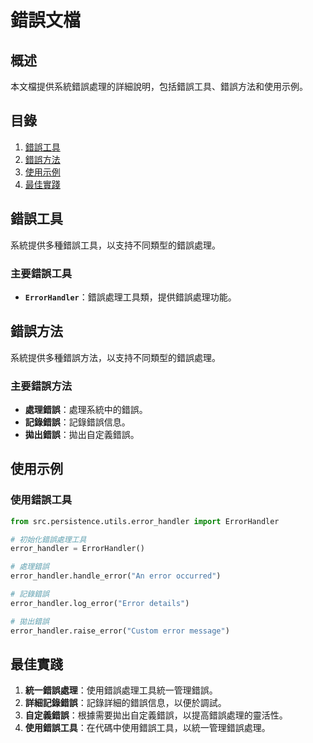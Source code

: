 # 錯誤文檔

## 概述

本文檔提供系統錯誤處理的詳細說明，包括錯誤工具、錯誤方法和使用示例。

## 目錄

1. [錯誤工具](#錯誤工具)
2. [錯誤方法](#錯誤方法)
3. [使用示例](#使用示例)
4. [最佳實踐](#最佳實踐)

## 錯誤工具

系統提供多種錯誤工具，以支持不同類型的錯誤處理。

### 主要錯誤工具

- **`ErrorHandler`**：錯誤處理工具類，提供錯誤處理功能。

## 錯誤方法

系統提供多種錯誤方法，以支持不同類型的錯誤處理。

### 主要錯誤方法

- **處理錯誤**：處理系統中的錯誤。
- **記錄錯誤**：記錄錯誤信息。
- **拋出錯誤**：拋出自定義錯誤。

## 使用示例

### 使用錯誤工具

```python
from src.persistence.utils.error_handler import ErrorHandler

# 初始化錯誤處理工具
error_handler = ErrorHandler()

# 處理錯誤
error_handler.handle_error("An error occurred")

# 記錄錯誤
error_handler.log_error("Error details")

# 拋出錯誤
error_handler.raise_error("Custom error message")
```

## 最佳實踐

1. **統一錯誤處理**：使用錯誤處理工具統一管理錯誤。
2. **詳細記錄錯誤**：記錄詳細的錯誤信息，以便於調試。
3. **自定義錯誤**：根據需要拋出自定義錯誤，以提高錯誤處理的靈活性。
4. **使用錯誤工具**：在代碼中使用錯誤工具，以統一管理錯誤處理。